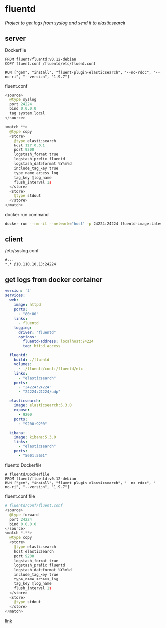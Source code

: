 # fluentd

*Project to get logs from syslog and send it to elasticsearch*

## server

Dockerfile
```docker
FROM fluent/fluentd:v0.12-debian
COPY fluent.conf /fluentd/etc/fluent.conf

RUN ["gem", "install", "fluent-plugin-elasticsearch", "--no-rdoc", "--no-ri", "--version", "1.9.7"]
```

fluent.conf
```python
<source>
  @type syslog
  port 24224
  bind 0.0.0.0
  tag system.local
</source>

<match **>
  @type copy
  <store>
    @type elasticsearch
    host 127.0.0.1
    port 9200
    logstash_format true
    logstash_prefix fluentd
    logstash_dateformat %Y%m%d
    include_tag_key true
    type_name access_log
    tag_key @log_name
    flush_interval 1s
  </store>
  <store>
    @type stdout
  </store>
</match>
```

docker run command

```bash
docker run --rm -it --network="host" -p 24224:24224 fluentd-image:latest
```

## client

/etc/syslog.conf
```
#...
*.* @10.110.10.10:24224
```

## get logs from docker container

```YAML
version: '2'
services:
  web:
    image: httpd
    ports:
      - "80:80"
    links:
      - fluentd
    logging:
      driver: "fluentd"
      options:
        fluentd-address: localhost:24224
        tag: httpd.access

  fluentd:
    build: ./fluentd
    volumes:
      - ./fluentd/conf:/fluentd/etc
    links:
      - "elasticsearch"
    ports:
      - "24224:24224"
      - "24224:24224/udp"

  elasticsearch:
    image: elasticsearch:5.3.0
    expose:
      - 9200
    ports:
      - "9200:9200"

  kibana:
    image: kibana:5.3.0
    links:
      - "elasticsearch"
    ports:
      - "5601:5601"
```

fluentd Dockerfile

```docker
# fluentd/Dockerfile
FROM fluent/fluentd:v0.12-debian
RUN ["gem", "install", "fluent-plugin-elasticsearch", "--no-rdoc", "--no-ri", "--version", "1.9.7"]
```

fluent.conf file

```python
# fluentd/conf/fluent.conf
<source>
  @type forward
  port 24224
  bind 0.0.0.0
</source>
<match *.**>
  @type copy
  <store>
    @type elasticsearch
    host elasticsearch
    port 9200
    logstash_format true
    logstash_prefix fluentd
    logstash_dateformat %Y%m%d
    include_tag_key true
    type_name access_log
    tag_key @log_name
    flush_interval 1s
  </store>
  <store>
    @type stdout
  </store>
</match>
```

[link](https://docs.fluentd.org/v0.12/articles/docker-logging-efk-compose)

